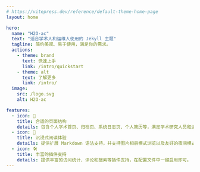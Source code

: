 ```yaml
---
# https://vitepress.dev/reference/default-theme-home-page
layout: home

hero:
  name: "H2O-ac"
  text: "适合学术人和运维人使用的 Jekyll 主题"
  tagline: 简约美观、易于使用，满足你的需求。
  actions:
    - theme: brand
      text: 快速上手
      link: /intro/quickstart
    - theme: alt
      text: 了解更多
      link: /intro/
  image:
    src: /logo.svg
    alt: H2O-ac

features:
  - icon: 📝
    title: 合适的页面结构
    details: 包含个人学术首页、归档页、系统日志页、个人简历等，满足学术研究人员和运维程序员的实际需求。
  - icon: 📖
    title: 沉浸式阅读体验
    details: 提供扩展 Markdown 语法支持，并支持图片相册模式浏览以及友好的夜间模式阅读。
  - icon: 🛠
    title: 丰富的插件支持
    details: 提供丰富的访问统计、评论和搜索等插件支持，在配置文件中一键启用即可。
---
```


